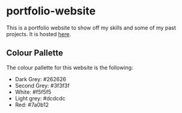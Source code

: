 # portfolio-website

This is a portfolio website to show off my skills and some of my past projects.  It is hosted [here](https://gritchie1.github.io/portfolio-website/).


## Colour Pallette
The colour pallette for this website is the following:
- Dark Grey: #262626
- Second Grey: #3f3f3f
- White: #f5f5f5
- Light grey: #dcdcdc
- Red: #7a0b12
